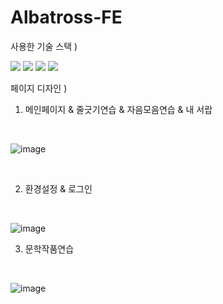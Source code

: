 # Albatross-FE

사용한 기술 스택 )

<img src="https://img.shields.io/badge/ReactNative-FE2E2E?style=flat-square&logo=React&logoColor=white"/></a>
<img src="https://img.shields.io/badge/HTML-FE9A2E?style=flat-square&logo=HTML&logoColor=white"/></a>
<img src="https://img.shields.io/badge/CSS-FA5858?style=flat-square&logo=CSS&logoColor=white"/></a>
<img src="https://img.shields.io/badge/JavaScript-F7D358?style=flat-square&logo=JavaScript&logoColor=white"/></a>

페이지 디자인 )

1. 메인페이지 & 줄긋기연습 & 자음모음연습 & 내 서랍

<br>

![image](https://user-images.githubusercontent.com/65931227/150703538-d9b38b40-1ba7-45c8-88f3-78ed399952db.png)

<br>

2. 환경설정 & 로그인

<br>

![image](https://user-images.githubusercontent.com/65931227/150703545-913b8cde-1006-4b68-9579-f1db8c511d5d.png)

3. 문학작품연습

<br>

![image](https://user-images.githubusercontent.com/65931227/150703554-e51fddf1-b59a-4c56-b242-b8a588bffe06.png)
